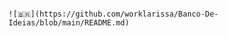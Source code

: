                                                                                                                                       ![🇧🇷](https://github.com/worklarissa/Banco-De-Ideias/blob/main/README.md)
